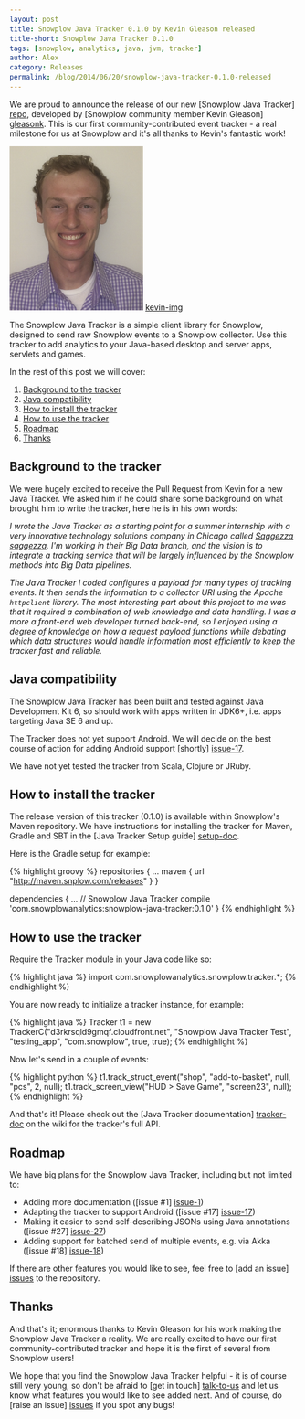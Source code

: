 ```yaml
---
layout: post
title: Snowplow Java Tracker 0.1.0 by Kevin Gleason released
title-short: Snowplow Java Tracker 0.1.0
tags: [snowplow, analytics, java, jvm, tracker]
author: Alex
category: Releases
permalink: /blog/2014/06/20/snowplow-java-tracker-0.1.0-released
---
```


We are proud to announce the release of our new [Snowplow Java Tracker] [repo], developed by [Snowplow community member Kevin Gleason] [gleasonk]. This is our first community-contributed event tracker - a real milestone for us at Snowplow and it's all thanks to Kevin's fantastic work!

![kevin-img] [kevin-img]

The Snowplow Java Tracker is a simple client library for Snowplow, designed to send raw Snowplow events to a Snowplow collector. Use this tracker to add analytics to your Java-based desktop and server apps, servlets and games.

In the rest of this post we will cover:

1. [Background to the tracker](/blog/2014/06/20/snowplow-java-tracker-0.1.0-released/#background)
2. [Java compatibility](/blog/2014/06/20/snowplow-java-tracker-0.1.0-released/#compatibility)
3. [How to install the tracker](/blog/2014/06/20/snowplow-java-tracker-0.1.0-released/#get)
4. [How to use the tracker](/blog/2014/06/20/snowplow-java-tracker-0.1.0-released/#usage)
5. [Roadmap](/blog/2014/06/20/snowplow-java-tracker-0.1.0-released/#roadmap)
6. [Thanks](/blog/2014/06/20/snowplow-java-tracker-0.1.0-released/#thanks)

<!--more-->

<div class="html">
<h2><a name="background">Background to the tracker</a></h2>
</div>

We were hugely excited to receive the Pull Request from Kevin for a new Java Tracker. We asked him if he could share some background on what brought him to write the tracker, here he is in his own words:

_I wrote the Java Tracker as a starting point for a summer internship with a very innovative technology solutions company in Chicago called [Saggezza] [saggezza]. I'm working in their Big Data branch, and the vision is to integrate a tracking service that will be largely influenced by the Snowplow methods into Big Data pipelines._

_The Java Tracker I coded configures a payload for many types of tracking events. It then sends the information to a collector URI using the Apache `httpclient` library. The most interesting part about this project to me was that it required a combination of web knowledge and data handling. I was a more a front-end web developer turned back-end, so I enjoyed using a degree of knowledge on how a request payload functions while debating which data structures would handle information most efficiently to keep the tracker fast and reliable._

<div class="html">
<h2><a name="compatibility">Java compatibility</a></h2>
</div>

The Snowplow Java Tracker has been built and tested against Java Development Kit 6, so should work with apps written in JDK6+, i.e. apps targeting Java SE 6 and up.

The Tracker does not yet support Android. We will decide on the best course of action for adding Android support [shortly] [issue-17].

We have not yet tested the tracker from Scala, Clojure or JRuby.

<div class="html">
<h2><a name="get">How to install the tracker</a></h2>
</div>

The release version of this tracker (0.1.0) is available within Snowplow's Maven repository. We have instructions for installing the tracker for Maven, Gradle and SBT in the [Java Tracker Setup guide] [setup-doc].

Here is the Gradle setup for example:

{% highlight groovy %}
repositories {
    ...
    maven {
        url "http://maven.snplow.com/releases"
    }
}

dependencies {
    ...
    // Snowplow Java Tracker
    compile 'com.snowplowanalytics:snowplow-java-tracker:0.1.0'
}
{% endhighlight %}

<div class="html">
<h2><a name="usage">How to use the tracker</a></h2>
</div>

Require the Tracker module in your Java code like so:

{% highlight java %}
import com.snowplowanalytics.snowplow.tracker.*;
{% endhighlight %}

You are now ready to initialize a tracker instance, for example:

{% highlight java %}
Tracker t1 = new TrackerC("d3rkrsqld9gmqf.cloudfront.net", "Snowplow Java Tracker Test", "testing_app", "com.snowplow", true, true);
{% endhighlight %}

Now let's send in a couple of events:

{% highlight python %}
t1.track_struct_event("shop", "add-to-basket", null, "pcs", 2, null);
t1.track_screen_view("HUD > Save Game", "screen23", null);
{% endhighlight %}

And that's it! Please check out the [Java Tracker documentation] [tracker-doc] on the wiki for the tracker's full API.

<div class="html">
<h2><a name="roadmap">Roadmap</a></h2>
</div>

We have big plans for the Snowplow Java Tracker, including but not limited to:

* Adding more documentation ([issue #1] [issue-1])
* Adapting the tracker to support Android ([issue #17] [issue-17])
* Making it easier to send self-describing JSONs using Java annotations ([issue #27] [issue-27])
* Adding support for batched send of multiple events, e.g. via Akka ([issue #18] [issue-18])

If there are other features you would like to see, feel free to [add an issue] [issues] to the repository.

<div class="html">
<h2><a name="thanks">Thanks</a></h2>
</div>

And that's it; enormous thanks to Kevin Gleason for his work making the Snowplow Java Tracker a reality. We are really excited to have our first community-contributed tracker and hope it is the first of several from Snowplow users!

We hope that you find the Snowplow Java Tracker helpful - it is of course still very young, so don't be afraid to [get in touch] [talk-to-us] and let us know what features you would like to see added next. And of course, do [raise an issue] [issues] if you spot any bugs!

[gleasonk]: https://github.com/GleasonK/
[kevin-img]: /assets/img/blog/2014/06/kevin-gleason.jpg
[saggezza]: http://www.saggezza.com/

[setup-doc]: https://github.com/snowplow/snowplow/wiki/Java-Tracker-Setup
[tracker-doc]: https://github.com/snowplow/snowplow/wiki/Android-and-Java-Tracker

[repo]: https://github.com/snowplow/snowplow-java-tracker
[issues]: https://github.com/snowplow/snowplow-java-tracker/issues
[issue-1]: https://github.com/snowplow/snowplow-java-tracker/issues/1
[issue-17]: https://github.com/snowplow/snowplow-java-tracker/issues/17
[issue-18]: https://github.com/snowplow/snowplow-java-tracker/issues/18
[issue-27]: https://github.com/snowplow/snowplow-java-tracker/issues/27

[talk-to-us]: https://github.com/snowplow/snowplow/wiki/Talk-to-us
